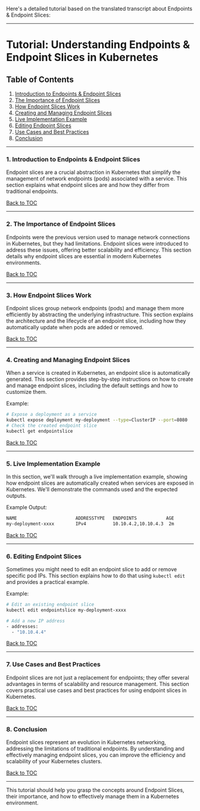 Here's a detailed tutorial based on the translated transcript about Endpoints & Endpoint Slices:

---

# Tutorial: Understanding Endpoints & Endpoint Slices in Kubernetes

## Table of Contents

1. [Introduction to Endpoints & Endpoint Slices](#introduction-to-endpoints--endpoint-slices)
2. [The Importance of Endpoint Slices](#the-importance-of-endpoint-slices)
3. [How Endpoint Slices Work](#how-endpoint-slices-work)
4. [Creating and Managing Endpoint Slices](#creating-and-managing-endpoint-slices)
5. [Live Implementation Example](#live-implementation-example)
6. [Editing Endpoint Slices](#editing-endpoint-slices)
7. [Use Cases and Best Practices](#use-cases-and-best-practices)
8. [Conclusion](#conclusion)

---

### 1. Introduction to Endpoints & Endpoint Slices
Endpoint slices are a crucial abstraction in Kubernetes that simplify the management of network endpoints (pods) associated with a service. This section explains what endpoint slices are and how they differ from traditional endpoints.

[Back to TOC](#table-of-contents)

---

### 2. The Importance of Endpoint Slices
Endpoints were the previous version used to manage network connections in Kubernetes, but they had limitations. Endpoint slices were introduced to address these issues, offering better scalability and efficiency. This section details why endpoint slices are essential in modern Kubernetes environments.

[Back to TOC](#table-of-contents)

---

### 3. How Endpoint Slices Work
Endpoint slices group network endpoints (pods) and manage them more efficiently by abstracting the underlying infrastructure. This section explains the architecture and the lifecycle of an endpoint slice, including how they automatically update when pods are added or removed.

[Back to TOC](#table-of-contents)

---

### 4. Creating and Managing Endpoint Slices
When a service is created in Kubernetes, an endpoint slice is automatically generated. This section provides step-by-step instructions on how to create and manage endpoint slices, including the default settings and how to customize them.

Example:
```bash
# Expose a deployment as a service
kubectl expose deployment my-deployment --type=ClusterIP --port=8080
# Check the created endpoint slice
kubectl get endpointslice
```

[Back to TOC](#table-of-contents)

---

### 5. Live Implementation Example
In this section, we'll walk through a live implementation example, showing how endpoint slices are automatically created when services are exposed in Kubernetes. We'll demonstrate the commands used and the expected outputs.

Example Output:
```bash
NAME                      ADDRESSTYPE   ENDPOINTS           AGE
my-deployment-xxxx        IPv4          10.10.4.2,10.10.4.3  2m
```

[Back to TOC](#table-of-contents)

---

### 6. Editing Endpoint Slices
Sometimes you might need to edit an endpoint slice to add or remove specific pod IPs. This section explains how to do that using `kubectl edit` and provides a practical example.

Example:
```bash
# Edit an existing endpoint slice
kubectl edit endpointslice my-deployment-xxxx

# Add a new IP address
- addresses:
  - "10.10.4.4"
```

[Back to TOC](#table-of-contents)

---

### 7. Use Cases and Best Practices
Endpoint slices are not just a replacement for endpoints; they offer several advantages in terms of scalability and resource management. This section covers practical use cases and best practices for using endpoint slices in Kubernetes.

[Back to TOC](#table-of-contents)

---

### 8. Conclusion
Endpoint slices represent an evolution in Kubernetes networking, addressing the limitations of traditional endpoints. By understanding and effectively managing endpoint slices, you can improve the efficiency and scalability of your Kubernetes clusters.

[Back to TOC](#table-of-contents)

---

This tutorial should help you grasp the concepts around Endpoint Slices, their importance, and how to effectively manage them in a Kubernetes environment.
